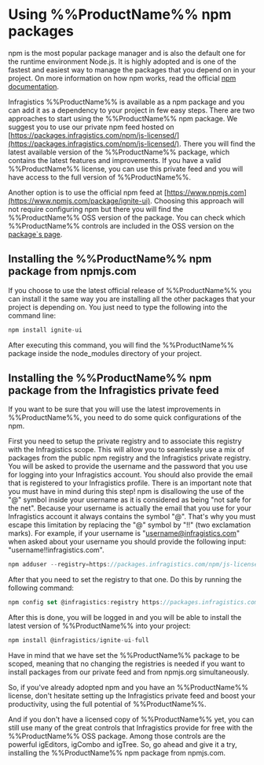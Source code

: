 <!--
|metadata|
{
    "fileName": "Using-Ignite-UI-Npm-Packages",
    "controlName": [],
    "tags": ["npm"]
}
|metadata|
-->
# Using %%ProductName%% npm packages

npm is the most popular package manager and is also the default one for the runtime environment Node.js. It is highly adopted and is one of the fastest and easiest way to manage the packages that you depend on in your project. On more information on how npm works, read the official [npm documentation](https://docs.npmjs.com).

Infragistics %%ProductName%% is available as a npm package and you can add it as a dependency to your project in few easy steps. There are two approaches to start using the %%ProductName%% npm package. We suggest you to use our private npm feed hosted on  [https://packages.infragistics.com/npm/js-licensed/](https://packages.infragistics.com/npm/js-licensed/). There you will find the latest available version of the %%ProductName%% package, which contains the latest features and improvements. If you have a valid %%ProductName%% license, you can use this private feed and you will have access to the full version of %%ProductName%%. 

Another option is to use the official npm feed at [https://www.npmjs.com](https://www.npmjs.com/package/ignite-ui). Choosing this approach will not require configuring npm but there you will find the %%ProductName%% OSS version of the package. You can check which %%ProductName%% controls are included in the OSS version on the [package`s page](https://www.npmjs.com/package/ignite-ui).

## Installing the %%ProductName%% npm package from npmjs.com

If you choose to use the latest official release of %%ProductName%% you can install it the same way you are installing all the other packages that your project is depending on. You just need to type the following into the command line:

```js
npm install ignite-ui
```

After executing this command, you will find the %%ProductName%% package inside the node_modules directory of your project.

## Installing the %%ProductName%% npm package from the Infragistics private feed

If you want to be sure that you will use the latest improvements in %%ProductName%%, you need to do some quick configurations of the npm. 

First you need to setup the private registry and to associate this registry with the Infragistics scope. This will allow you to seamlessly use a mix of packages from the public npm registry and the Infragistics private registry. You will be asked to provide the username and the password that you use for logging into your Infragistics account. You should also provide the email that is registered to your Infragistics profile. There is an important note that you must have in mind during this step! npm is disallowing the use of the "@" symbol inside your username as it is considered as being "not safe for the net". Because your username is actually the email that you use for your Infragistics account it always contains the symbol "@". That's why you must escape this limitation by replacing the "@" symbol by "!!" (two exclamation marks). For example, if your username is "username@infragistics.com" when asked about your username you should provide the following input: "username!!infragistics.com".

```js
npm adduser --registry=https://packages.infragistics.com/npm/js-licensed/ --scope=@infragistics --always-auth
```

After that you need to set the registry to that one. Do this by running the following command:

```js
npm config set @infragistics:registry https://packages.infragistics.com/npm/js-licensed/
```

After this is done, you will be logged in and you will be able to install the latest version of %%ProductName%% into your project:

```js
npm install @infragistics/ignite-ui-full
```
Have in mind that we have set the %%ProductName%% package to be scoped, meaning that no changing the registries is needed if you want to install packages from our private feed and from npmjs.org simultaneously.

So, if you've already adopted npm and you have an %%ProductName%% license, don't hesitate setting up the Infragistics private feed and boost your productivity, using the full potential of %%ProductName%%.

And if you don't have a licensed copy of %%ProductName%% yet, you can still use many of the great controls that Infragistics provide for free with the %%ProductName%% OSS package. Among those controls are the powerful igEditors, igCombo and igTree. So, go ahead and give it a try, installing the %%ProductName%% npm package from npmjs.com. 